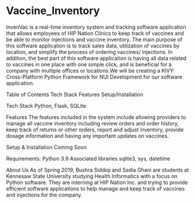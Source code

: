# Vaccine_Inventory
InvenVac is a real-time inventory system and tracking software application  that allows employees of HIP Nation Clinics to keep track of vaccines and be able to monitor injections and vaccine inventory. The main purpose of this software application is to track sales data, utilization of  vaccines by location, and simplify the process of ordering vaccines/ injections. In addition, the best part of this software application is having all data related to vaccines in one place with one simple click, and is beneficial for a company with multiple offices or locations.We will be creating a KIVY: Cross-Platform Python Framework for NUI Development for our software application. 

Table of Contents
Tech Stack
Features 
Setup/Installation 

Tech Stack
 Python, Flask, SQLite
 
Features
The features included in the system include allowing  providers to manage all vaccine inventory including review orders and order history, keep track of returns or other orders, report and adjust inventory, provide dosage information and having any important updates on vaccines.

Setup & Installation
Coming Soon


Requirements:
Python 3.9
Associated libraries
sqlite3, sys, datetime

About Us
As of Spring 2019, Bushra Siddiqi and Sadia Ghani are students at Kennesaw State University studying Health Informatics with a focus on Python software. They are interning at HIP Nation Inc.  and trying to provide efficient software applications to help manage and keep track of vaccines and injections for the company. 

